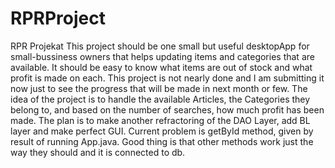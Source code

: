 # RPRProject
RPR Projekat
This project should be one small but useful desktopApp for small-bussiness owners that helps updating items and categories that are available.
It should be easy to know what items are out of stock and what profit is made on each. 
This project is not nearly done and I am submitting it now just to see the progress that will be made in next month or few. 
The idea of the project is to handle the available Articles, the Categories they belong to, and based on the number of searches, how much profit has been made. 
The plan is to make another refractoring of the DAO Layer, add BL layer and make perfect GUI.
Current problem is getById method, given by result of running App.java. 
Good thing is that other methods work just the way they should and it is connected to db.
